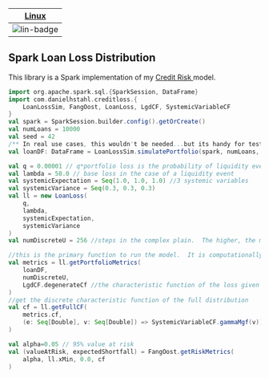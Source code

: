 | [Linux][lin-link] |  
| :---------------: | 
| ![lin-badge]      | 

[lin-badge]: https://github.com/phillyfan1138/CreditLoss/workflows/test/badge.svg
[lin-link]:  https://github.com/phillyfan1138/CreditLoss/actions

## Spark Loan Loss Distribution

This library is a Spark implementation of my [Credit Risk ](https://github.com/phillyfan1138/CreditRiskPaper) model.

```scala
import org.apache.spark.sql.{SparkSession, DataFrame}
import com.danielhstahl.creditloss.{
    LoanLossSim, FangOost, LoanLoss, LgdCF, SystemicVariableCF
}
val spark = SparkSession.builder.config().getOrCreate()
val numLoans = 10000
val seed = 42
/** In real use cases, this wouldn't be needed...but its handy for testing */
val loanDF: DataFrame = LoanLossSim.simulatePortfolio(spark, numLoans, seed)

val q = 0.00001 // q*portfolio loss is the probability of liquidity event
val lambda = 50.0 // base loss in the case of a liquidity event
val systemicExpectation = Seq(1.0, 1.0, 1.0) //3 systemic variables
val systemicVariance = Seq(0.3, 0.3, 0.3)
val ll = new LoanLoss(
    q,
    lambda,
    systemicExpectation,
    systemicVariance    
)
val numDiscreteU = 256 //steps in the complex plain.  The higher, the more accurate the algorithm, but also slower

//this is the primary function to run the model.  It is computationally intensive.
val metrics = ll.getPortfolioMetrics(
    loanDF, 
    numDiscreteU,
    LgdCF.degenerateCf //the characteristic function of the loss given default distribution, scaled by the potential loss.  In this case, there is no "distribution"; its simply a constant
)
//get the discrete characteristic function of the full distribution
val cf = ll.getFullCF(
    metrics.cf, 
    (e: Seq[Double], v: Seq[Double]) => SystemicVariableCF.gammaMgf(v))
)

val alpha=0.05 // 95% value at risk
val (valueAtRisk, expectedShortfall) = FangOost.getRiskMetrics(
    alpha, ll.xMin, 0.0, cf
)

```